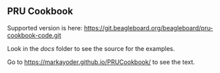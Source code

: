## PRU Cookbook


Supported version is here: https://git.beagleboard.org/beagleboard/pru-cookbook-code.git

Look in the *docs* folder to see the source for the examples.


Go to <https://markayoder.github.io/PRUCookbook/> to see the text.

